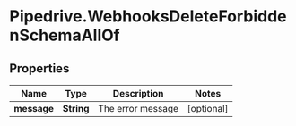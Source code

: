 # Pipedrive.WebhooksDeleteForbiddenSchemaAllOf

## Properties

Name | Type | Description | Notes
------------ | ------------- | ------------- | -------------
**message** | **String** | The error message | [optional] 



